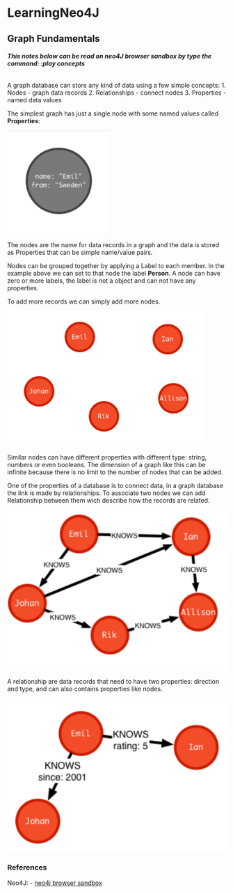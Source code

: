 # LearningNeo4J

## Graph Fundamentals

###### ***This notes below can be read on neo4J browser sandbox by type the command: :play concepts***

A graph database can store any kind of data using a few simple concepts:
    1. Nodes - graph data records
    2. Relationships - connect nodes
    3. Properties - named data values

The simplest graph has just a single node with some named values called **Properties**:

![simpleGraph](resources/simpleGraph.PNG)

The nodes are the name for data records in a graph and the data is stored as Properties that can be simple name/value pairs.

Nodes can be grouped together by applying a Label to each member. In the example above we can set to that node the label **Person**. A node can have zero or more labels, the label is not a object and can not have any properties.

To add more records we can simply add more nodes.

![moreNodes](/resources/moreNodes.PNG)

Similar nodes can have different properties with different type: string, numbers or even booleans.
The dimension of a graph like this can be infinite because there is no limit to the number of nodes that can be added.

One of the properties of a database is to connect data, in a graph database the link is made by relationships. To associate two nodes we can add Relationship between them wich describe how the records are related.

![relationships](/resources/relationships.PNG)

A relationship are data records that need to have two properties: direction and type, and can also contains properties like nodes.

![relationshipProperties](/resources/relationshipProperties.PNG)


### References

Neo4J:
    - [neo4j browser sandbox](https://neo4j.com/sandbox-v2)